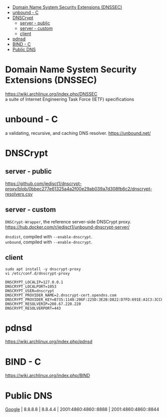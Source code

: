 <!-- TOC -->

- [Domain Name System Security Extensions (DNSSEC)](#domain-name-system-security-extensions-dnssec)
- [unbound - C](#unbound---c)
- [DNSCrypt](#dnscrypt)
    - [server - public](#server---public)
    - [server - custom](#server---custom)
    - [client](#client)
- [pdnsd](#pdnsd)
- [BIND - C](#bind---c)
- [Public DNS](#public-dns)

<!-- /TOC -->

# Domain Name System Security Extensions (DNSSEC)
https://wiki.archlinux.org/index.php/DNSSEC  
a suite of Internet Engineering Task Force (IETF) specifications


# unbound - C
 a validating, recursive, and caching DNS resolver.
https://unbound.net/

# DNSCrypt
## server - public
https://github.com/jedisct1/dnscrypt-proxy/blob/0bbec277e61325a4a2f00e29ab039a7d308fb6c2/dnscrypt-resolvers.csv

## server - custom
`DNSCrypt-Wrapper`, the reference server-side DNSCrypt proxy.  
https://hub.docker.com/r/jedisct1/unbound-dnscrypt-server/

`dnsdist`, compiled with `--enable-dnscrypt`.  
`unbound`, compiled with `--enable-dnscrypt`.  

## client

    sudo apt install -y dnscrypt-proxy
    vi /etc/conf.d/dnscrypt-proxy

    DNSCRYPT_LOCALIP=127.0.0.1
    DNSCRYPT_LOCALPORT=1053
    DNSCRYPT_USER=dnscrypt
    DNSCRYPT_PROVIDER_NAME=2.dnscrypt-cert.opendns.com
    DNSCRYPT_PROVIDER_KEY=B735:1140:206F:225D:3E2B:D822:D7FD:691E:A1C3:3CC8:D666:8D0C:BE04:BFAB:CA43:FB79
    DNSCRYPT_RESOLVERIP=208.67.220.220
    DNSCRYPT_RESOLVERPORT=443

# pdnsd
https://wiki.archlinux.org/index.php/pdnsd

# BIND - C
https://wiki.archlinux.org/index.php/BIND

# Public DNS
[Google](https://developers.google.com/speed/public-dns/docs/using) | 8.8.8.8 | 8.8.4.4 | 2001:4860:4860::8888 | 2001:4860:4860::8844


